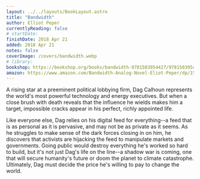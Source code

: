 ```yaml
---
layout: ../../layouts/BookLayout.astro
title: "Bandwidth"
author: Elliot Peper
currentlyReading: false
# startDate:
finishDate: 2018 Apr 21
added: 2018 Apr 21
notes: false
coverImage: /covers/bandwidth.webp
# library: 
bookshop: https://bookshop.org/books/bandwidth-9781503954427/9781503954601
amazon: https://www.amazon.com/Bandwidth-Analog-Novel-Eliot-Peper/dp/1503954420
---
```


A rising star at a preeminent political lobbying firm, Dag Calhoun represents the world's most powerful technology and energy executives. But when a close brush with death reveals that the influence he wields makes him a target, impossible cracks appear in his perfect, richly appointed life.

Like everyone else, Dag relies on his digital feed for everything--a feed that is as personal as it is pervasive, and may not be as private as it seems. As he struggles to make sense of the dark forces closing in on him, he discovers that activists are hijacking the feed to manipulate markets and governments. Going public would destroy everything he's worked so hard to build, but it's not just Dag's life on the line--a shadow war is coming, one that will secure humanity's future or doom the planet to climate catastrophe. Ultimately, Dag must decide the price he's willing to pay to change the world.  
